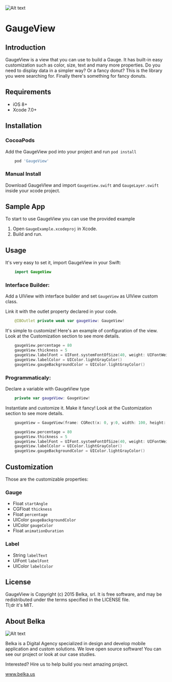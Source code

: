 ![Alt text](http://s4.postimg.org/c77hy8fpp/Gauge_View_Banner.png)

# GaugeView

## Introduction
GaugeView is a view that you can use to build a Gauge. It has built-in easy customization such as color, size, text and many more properties. Do you need to display data in a simpler way? Or a fancy donut? This is the library you were searching for. Finally there's something for fancy donuts.

## Requirements
* iOS 8+
* Xcode 7.0+
 
## Installation 
### CocoaPods
Add the GaugeView pod into your project and run `pod install`
```ruby
	pod 'GaugeView'
```
### Manual Install
Download GaugeVIew and import `GaugeView.swift` and `GaugeLayer.swift` inside your xcode project.

## Sample App
To start to use GaugeView you can use the provided example

1. Open `GaugeExample.xcodeproj` in Xcode.
2. Build and run.

## Usage
It's very easy to set it, import GaugeView in your Swift:
```swift
	import GaugeView
```
### Interface Builder:
Add a UIView with interface builder and set `GaugeView` as UIView custom class.

Link it with the outlet property declared in your code.

```swift
	@IBOutlet private weak var gaugeView: GaugeView!
```

It's simple to customize! Here's an example of configuration of the view. Look at the Customization section to see more details.

```swift
	gaugeView.percentage = 80
   	gaugeView.thickness = 5
   	gaugeView.labelFont = UIFont.systemFontOfSize(40, weight: UIFontWeightThin)
  	gaugeView.labelColor = UIColor.lightGrayColor()
   	gaugeView.gaugeBackgroundColor = UIColor.lightGrayColor()
```

### Programmaticaly:
Declare a variable with GaugeView type

```swift 
	private var gaugeView: GaugeView!
``` 

Instantiate and customize it. Make it fancy! Look at the Customization section to see more details.

```swift
	gaugeView = GaugeView(frame: CGRect(x: 0, y:0, width: 100, height: 100)

	gaugeView.percentage = 80
   	gaugeView.thickness = 5
   	gaugeView.labelFont = UIFont.systemFontOfSize(40, weight: UIFontWeightThin)
  	gaugeView.labelColor = UIColor.lightGrayColor()
   	gaugeView.gaugeBackgroundColor = UIColor.lightGrayColor()
```

## Customization
Those are the customizable properties:

### Gauge

*  Float `startAngle`
*  CGFloat `thickness`
*  Float `percentage`
*  UIColor `gaugeBackgroundColor`
*  UIColor `gaugeColor`
*  Float `animationDuration`

### Label

* String `labelText`
* UIFont `labelFont`
* UIColor `labelColor`

## License
GaugeView is Copyright (c) 2015 Belka, srl. It is free software, and may be redistributed under the terms specified in the LICENSE file.  
Tl;dr it's MIT.

## About Belka
![Alt text](http://s2.postimg.org/rcjk3hf5x/logo_rosso.jpg)

Belka is a Digital Agency specialized in design and develop mobile application and custom solutions.
We love open source software! You can see our project or look at our case studies.

Interested? Hire us to help build you next amazing project. 

www.belka.us